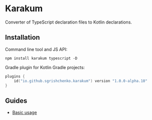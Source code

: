 # Karakum

Converter of TypeScript declaration files to Kotlin declarations.

## Installation

Command line tool and JS API:

```shell
npm install karakum typescript -D
```

Gradle plugin for Kotlin Gradle projects:

```kotlin
plugins {
    id("io.github.sgrishchenko.karakum") version "1.0.0-alpha.10"
}
```

## Guides

* [Basic usage](https://github.com/karakum-team/karakum/blob/master/docs/guides/Basic_usage.md)
